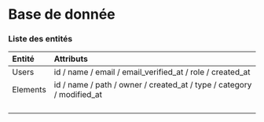 # Base de donnée



### Liste des entités

| Entité   | Attributs                                                    |
| :------- | :----------------------------------------------------------- |
| Users    | id / name / email / email_verified_at / role / created_at    |
| Elements | id / name / path / owner / created_at / type / category / modified_at |
|          |                                                              |
|          |                                                              |
|          |                                                              |
|          |                                                              |







